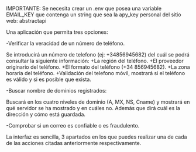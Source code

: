 
IMPORTANTE: Se necesita crear un .env que posea una variable EMAIL_KEY que contenga un string que sea la apy_key personal del sitio web: abstractapi

Una aplicación que permita tres opciones:

-Verificar la veracidad de un número de teléfono.

  Se introducirá un número de telefono (ej: +34856945682) del cuál se podrá consultar la siguiente información:
    +La región del teléfono.
    +El proveedor originario del teléfono.
    +El formato del teléfono (+34 856945682).
    +La zona horaria del teléfono.
    +Validación del telefono móvil, mostrará si el teléfono es válido y si es posible que exista.
    
-Buscar nombre de dominios registrados:

  Buscará en los cuatro niveles de dominio (A, MX, NS, Cname) y mostrará en qué servidor se ha mostrado y en cuáles no. Además que dirá cuál es la dirección y cómo está guardada.
  
-Comprobar si un correo es confiable o es fraudulento.

La interfaz es sencilla, 3 apartados en los que puedes realizar una de cada de las acciones citadas anteriormente respectivamente.
